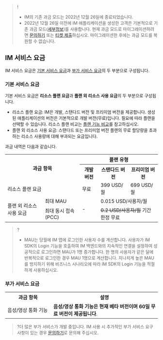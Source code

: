 > !
>- IM의 기존 과금 모드는 2022년 12월 26일에 종료되었습니다.
>- 2022년 12월 26일 이전에 IM 애플리케이션을 생성한 고객은 기본적으로 기존 과금 모드([세부정보](https://www.tencentcloud.com/document/product/1047/52470))를 사용합니다. 현재 과금 모드로 마이그레이션하려면 [문의하기](https://www.tencentcloud.com/contact-us) 또는 [티켓 제출](https://console.tencentcloud.com/workorder)하십시오. 마이그레이션한 후에는 과금 모드를 복원할 수 없습니다.
## IM 서비스 요금
IM 서비스 요금은 [기본 서비스 요금](#jc)과 [부가 서비스 요금](#zz)의 두 부분으로 구성됩니다.

### 기본 서비스 요금[](id:jc)
기본 서비스 요금은 **리소스 플랜 요금**과 **플랜 외 리소스 사용 요금**의 두 부분으로 구성됩니다.
- 리소스 플랜 요금: IM은 개발, 스탠다드 버전 및 프리미엄 버전을 제공합니다. 생성된 애플리케이션의 버전은 기본적으로 개발 버전(무료)입니다. 필요에 따라 플랜을 선택할 수 있습니다. 리소스 플랜 비교는 [플랜 기능 비교](#tc)를 참고하십시오.
- 플랜 외 리소스 사용 요금: 스탠다드 또는 프리미엄 버전 플랜의 무료 할당량을 초과하는 리소스 사용량에 대해 부과되는 요금입니다.


과금 내역은 다음과 같습니다.

<table >
<tbody>
 <tr>
<th colspan="2" rowspan="2" >과금 항목</td>

<th colspan="3">플랜 유형</td>
 </tr>
 <tr >
<th  >개발 버전</td>
<th  >스탠다드 버전</td>
<th  >프리미엄 버전</td>
 </tr>
 <tr>
<td colspan="2" >리소스 플랜 요금</td>

<td  >무료</td>
<td  >399 USD/월</td>
<td  >699 USD/월</td>
 </tr>
 <tr  >
<td rowspan="2" >플랜 외 리소스 사용 요금</td>
<td  >최대 MAU</td>
<td rowspan="2" >-</td>
<td colspan="2"  >0.015 USD/사용자/월</td>
 </tr>
 <tr >
<td  >최대 동시 접속(PCC)</td>
<td colspan="2"> <strike>0.2 USD/사용자/월</strike> 기간 한정 무료</td>
 </tr>
</tbody></table>

>?
>- MAU는 당월에 IM 앱에 로그인한 사용자 수를 계산합니다. 사용자가 IM SDK의 Login 기능을 호출하여 IM 백엔드와의 지속적인 연결을 설정하여 성공적으로 로그인하면 MAU가 1명 증가합니다. 한 명의 사용자가 같은 달에 반복적으로 로그인한 경우 MAU 1명으로 계산합니다. 지나치게 높은 MAU를 방지하기 위해 비즈니스 시나리오에 따라 IM SDK의 Login 기능을 적절하게 사용하십시오.

### 부가 서비스 요금[](id:zz)

<table>
<tr>
<th width="30%">과금 항목</th>
<th width="70%">설명</th>
</tr><tr>
<tr>
<td>음성/영상 통화 기능</td>
<td ><b>음성/영상 통화 기능은 현재 베타 버전이며 60일 무료 버전이 제공됩니다</b>.</td>
</tr></table>

>?더 많은 부가 서비스가 개발 중입니다. IM 사용 시 추가적인 부가 서비스 요구 사항이 있는 경우 [문의하기](https://www.tencentcloud.com/document/product/1047/41676)로 문의해 주십시오.
